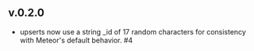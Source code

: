 ## v.0.2.0

* upserts now use a string _id of 17 random characters for consistency with
  Meteor's default behavior. #4